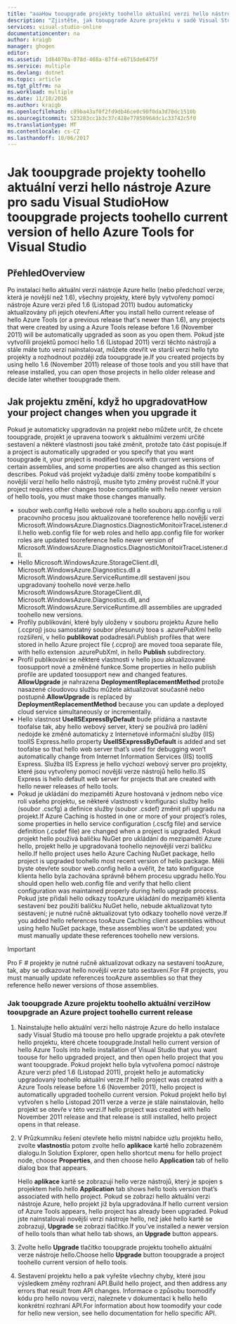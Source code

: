 ```yaml
---
title: "aaaHow tooupgrade projekty toohello aktuální verzi hello nástroje Azure | Microsoft Docs"
description: "Zjistěte, jak tooupgrade Azure projektu v sadě Visual Studio toohello aktuální verzi hello nástroje Azure"
services: visual-studio-online
documentationcenter: na
author: kraigb
manager: ghogen
editor: 
ms.assetid: 1d64070a-078d-468a-87f4-e6715de6475f
ms.service: multiple
ms.devlang: dotnet
ms.topic: article
ms.tgt_pltfrm: na
ms.workload: multiple
ms.date: 11/18/2016
ms.author: kraigb
ms.openlocfilehash: c89ba43af0f2fd9db46ce0c90f0da3d70dc1510b
ms.sourcegitcommit: 523283cc1b3c37c428e77850964dc1c33742c5f0
ms.translationtype: MT
ms.contentlocale: cs-CZ
ms.lasthandoff: 10/06/2017
---
```

# <a name="how-tooupgrade-projects-toohello-current-version-of-hello-azure-tools-for-visual-studio"></a><span data-ttu-id="b2021-103">Jak tooupgrade projekty toohello aktuální verzi hello nástroje Azure pro sadu Visual Studio</span><span class="sxs-lookup"><span data-stu-id="b2021-103">How tooupgrade projects toohello current version of hello Azure Tools for Visual Studio</span></span>
## <a name="overview"></a><span data-ttu-id="b2021-104">Přehled</span><span class="sxs-lookup"><span data-stu-id="b2021-104">Overview</span></span>
<span data-ttu-id="b2021-105">Po instalaci hello aktuální verzi nástroje Azure hello (nebo předchozí verze, která je novější než 1.6), všechny projekty, které byly vytvořeny pomocí nástroje Azure verzi před 1.6 (Listopad 2011) budou automaticky aktualizovány při jejich otevření.</span><span class="sxs-lookup"><span data-stu-id="b2021-105">After you install hello current release of hello Azure Tools (or a previous release that's newer than 1.6), any projects that were created by using a Azure Tools release before 1.6 (November 2011) will be automatically upgraded as soon as you open them.</span></span> <span data-ttu-id="b2021-106">Pokud jste vytvořili projektů pomocí hello 1.6 (Listopad 2011) verzi těchto nástrojů a stále máte tuto verzi nainstalovat, můžete otevřít ve starší verzi hello tyto projekty a rozhodnout později zda tooupgrade je.</span><span class="sxs-lookup"><span data-stu-id="b2021-106">If you created projects by using hello 1.6 (November 2011) release of those tools and you still have that release installed, you can open those projects in hello older release and decide later whether tooupgrade them.</span></span>

## <a name="how-your-project-changes-when-you-upgrade-it"></a><span data-ttu-id="b2021-107">Jak projektu změní, když ho upgradovat</span><span class="sxs-lookup"><span data-stu-id="b2021-107">How your project changes when you upgrade it</span></span>
<span data-ttu-id="b2021-108">Pokud je automaticky upgradován na projekt nebo můžete určit, že chcete tooupgrade, projekt je upravena toowork s aktuálními verzemi určité sestavení a některé vlastnosti jsou také změnit, protože tato část popisuje.</span><span class="sxs-lookup"><span data-stu-id="b2021-108">If a project is automatically upgraded or you specify that you want tooupgrade it, your project is modified toowork with current versions of certain assemblies, and some properties are also changed as this section describes.</span></span> <span data-ttu-id="b2021-109">Pokud váš projekt vyžaduje další změny toobe kompatibilní s novější verzí hello hello nástrojů, musíte tyto změny provést ručně.</span><span class="sxs-lookup"><span data-stu-id="b2021-109">If your project requires other changes toobe compatible with hello newer version of hello tools, you must make those changes manually.</span></span>

* <span data-ttu-id="b2021-110">soubor web.config Hello webové role a hello souboru app.config u rolí pracovního procesu jsou aktualizované tooreference hello novější verzi Microsoft.WindowsAzure.Diagnostics.DiagnosticMonitoirTraceListener.dll.</span><span class="sxs-lookup"><span data-stu-id="b2021-110">hello web.config file for web roles and hello app.config file for worker roles are updated tooreference hello newer version of Microsoft.WindowsAzure.Diagnostics.DiagnosticMonitoirTraceListener.dll.</span></span>
* <span data-ttu-id="b2021-111">Hello Microsoft.WindowsAzure.StorageClient.dll, Microsoft.WindowsAzure.Diagnostics.dll a Microsoft.WindowsAzure.ServiceRuntime.dll sestavení jsou upgradovaný toohello nové verze.</span><span class="sxs-lookup"><span data-stu-id="b2021-111">hello Microsoft.WindowsAzure.StorageClient.dll, Microsoft.WindowsAzure.Diagnostics.dll, and Microsoft.WindowsAzure.ServiceRuntime.dll assemblies are upgraded toohello new versions.</span></span>
* <span data-ttu-id="b2021-112">Profily publikování, které byly uloženy v souboru projektu Azure hello (.ccproj) jsou samostatný soubor přesunutý tooa s .azurePubXml hello rozšíření, v hello **publikovat** podadresáři.</span><span class="sxs-lookup"><span data-stu-id="b2021-112">Publish profiles that were stored in hello Azure project file (.ccproj) are moved tooa separate file, with hello extension .azurePubXml, in hello **Publish** subdirectory.</span></span>
* <span data-ttu-id="b2021-113">Profil publikování se některé vlastnosti v hello jsou aktualizované toosupport nové a změněné funkce.</span><span class="sxs-lookup"><span data-stu-id="b2021-113">Some properties in hello publish profile are updated toosupport new and changed features.</span></span> <span data-ttu-id="b2021-114">**AllowUpgrade** je nahrazena **DeploymentReplacementMethod** protože nasazené cloudovou službu můžete aktualizovat současně nebo postupně.</span><span class="sxs-lookup"><span data-stu-id="b2021-114">**AllowUpgrade** is replaced by **DeploymentReplacementMethod** because you can update a deployed cloud service simultaneously or incrementally.</span></span>
* <span data-ttu-id="b2021-115">Hello vlastnost **UseIISExpressByDefault** bude přidána a nastavte toofalse tak, aby hello webový server, který se používá pro ladění nedojde ke změně automaticky z Internetové informační služby (IIS) tooIIS Express.</span><span class="sxs-lookup"><span data-stu-id="b2021-115">hello property **UseIISExpressByDefault** is added and set toofalse so that hello web server that’s used for debugging won’t automatically change from Internet Information Services (IIS) tooIIS Express.</span></span> <span data-ttu-id="b2021-116">Služba IIS Express je hello výchozí webový server pro projekty, které jsou vytvořeny pomocí novější verze nástrojů hello hello.</span><span class="sxs-lookup"><span data-stu-id="b2021-116">IIS Express is hello default web server for projects that are created with hello newer releases of hello tools.</span></span>
* <span data-ttu-id="b2021-117">Pokud je ukládání do mezipaměti Azure hostovaná v jednom nebo více rolí vašeho projektu, se některé vlastnosti v konfiguraci služby hello (soubor .cscfg) a definice služby (soubor .csdef) změnit při upgradu na projekt.</span><span class="sxs-lookup"><span data-stu-id="b2021-117">If Azure Caching is hosted in one or more of your project’s roles, some properties in hello service configuration (.cscfg file) and service definition (.csdef file) are changed when a project is upgraded.</span></span> <span data-ttu-id="b2021-118">Pokud projekt hello používá balíčku NuGet pro ukládání do mezipaměti Azure hello, projekt hello je upgradovaná toohello nejnovější verzi balíčku hello.</span><span class="sxs-lookup"><span data-stu-id="b2021-118">If hello project uses hello Azure Caching NuGet package, hello project is upgraded toohello most recent version of hello package.</span></span> <span data-ttu-id="b2021-119">Měli byste otevřete soubor web.config hello a ověřit, že tato konfigurace klienta hello byla zachována správně během procesu upgradu hello.</span><span class="sxs-lookup"><span data-stu-id="b2021-119">You should open hello web.config file and verify that hello client configuration was maintained properly during hello upgrade process.</span></span> <span data-ttu-id="b2021-120">Pokud jste přidali hello odkazy tooAzure ukládání do mezipaměti klienta sestavení bez použití balíčku NuGet hello, nebude aktualizovat tyto sestavení; je nutné ručně aktualizovat tyto odkazy toohello nové verze.</span><span class="sxs-lookup"><span data-stu-id="b2021-120">If you added hello references tooAzure Caching client assemblies without using hello NuGet package, these assemblies won't be updated; you must manually update these references toohello new versions.</span></span>

> [!IMPORTANT]
> <span data-ttu-id="b2021-121">Pro F # projekty je nutné ručně aktualizovat odkazy na sestavení tooAzure, tak, aby se odkazovat hello novější verze tato sestavení.</span><span class="sxs-lookup"><span data-stu-id="b2021-121">For F# projects, you must manually update references tooAzure assemblies so that they reference hello newer versions of those assemblies.</span></span>
> 
> 

### <a name="how-tooupgrade-an-azure-project-toohello-current-release"></a><span data-ttu-id="b2021-122">Jak tooupgrade Azure projektu toohello aktuální verzi</span><span class="sxs-lookup"><span data-stu-id="b2021-122">How tooupgrade an Azure project toohello current release</span></span>
1. <span data-ttu-id="b2021-123">Nainstalujte hello aktuální verzi hello nástroje Azure do hello instalace sady Visual Studio má toouse pro hello upgrade projektu a pak otevřete hello projektu, které chcete tooupgrade.</span><span class="sxs-lookup"><span data-stu-id="b2021-123">Install hello current version of hello Azure Tools into hello installation of Visual Studio that you want toouse for hello upgraded project, and then open hello project that you want tooupgrade.</span></span> <span data-ttu-id="b2021-124">Pokud projekt hello byla vytvořena pomocí nástroje Azure verzi před 1.6 (Listopad 2011), projekt hello je automaticky upgradovaný toohello aktuální verze.</span><span class="sxs-lookup"><span data-stu-id="b2021-124">If hello project was created with a Azure Tools release before 1.6 (November 2011), hello project is automatically upgraded toohello current version.</span></span> <span data-ttu-id="b2021-125">Pokud projekt hello byl vytvořen s hello Listopad 2011 verze a verze je stále nainstalován, hello projekt se otevře v této verzi.</span><span class="sxs-lookup"><span data-stu-id="b2021-125">If hello project was created with hello November 2011 release and that release is still installed, hello project opens in that release.</span></span>
2. <span data-ttu-id="b2021-126">V Průzkumníku řešení otevřete hello místní nabídce uzlu projektu hello, zvolte **vlastnosti**a potom zvolte hello **aplikace** kartě hello zobrazeném dialogu.</span><span class="sxs-lookup"><span data-stu-id="b2021-126">In Solution Explorer, open hello shortcut menu for hello project node, choose **Properties**, and then choose hello **Application** tab of hello dialog box that appears.</span></span>
   
    <span data-ttu-id="b2021-127">Hello **aplikace** kartě se zobrazují hello verze nástrojů, který je spojen s projektem hello.</span><span class="sxs-lookup"><span data-stu-id="b2021-127">hello **Application** tab shows hello tools version that’s associated with hello project.</span></span> <span data-ttu-id="b2021-128">Pokud se zobrazí hello aktuální verzi nástroje Azure, hello projekt již byla upgradována.</span><span class="sxs-lookup"><span data-stu-id="b2021-128">If hello current version of Azure Tools appears, hello project has already been upgraded.</span></span> <span data-ttu-id="b2021-129">Pokud jste nainstalovali novější verzi nástroje hello, než jaké hello kartě se zobrazují, **Upgrade** se zobrazí tlačítko.</span><span class="sxs-lookup"><span data-stu-id="b2021-129">If you've installed a newer version of hello tools than what hello tab shows, an **Upgrade** button appears.</span></span>
3. <span data-ttu-id="b2021-130">Zvolte hello **Upgrade** tlačítko tooupgrade projektu toohello aktuální verze nástroje hello.</span><span class="sxs-lookup"><span data-stu-id="b2021-130">Choose hello **Upgrade** button tooupgrade a project toohello current version of hello tools.</span></span>
4. <span data-ttu-id="b2021-131">Sestavení projektu hello a pak vyřešte všechny chyby, které jsou výsledkem změny rozhraní API.</span><span class="sxs-lookup"><span data-stu-id="b2021-131">Build hello project, and then address any errors that result from API changes.</span></span> <span data-ttu-id="b2021-132">Informace o způsobu toomodify kódu pro hello novou verzi, naleznete v dokumentaci k hello hello konkrétní rozhraní API.</span><span class="sxs-lookup"><span data-stu-id="b2021-132">For information about how toomodify your code for hello new version, see hello documentation for hello specific API.</span></span>

